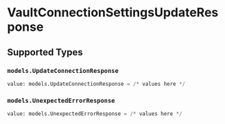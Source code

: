 # VaultConnectionSettingsUpdateResponse


## Supported Types

### `models.UpdateConnectionResponse`

```python
value: models.UpdateConnectionResponse = /* values here */
```

### `models.UnexpectedErrorResponse`

```python
value: models.UnexpectedErrorResponse = /* values here */
```

